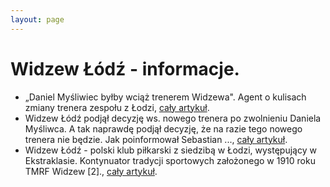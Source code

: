 ```yaml
---
layout: page
---
```

# Widzew Łódź - informacje.
  * „Daniel Myśliwiec byłby wciąż trenerem Widzewa". Agent o kulisach zmiany trenera zespołu z Łodzi, [cały artykuł](https://www.widzew24.pl/).
  * Widzew Łódź podjął decyzję ws. nowego trenera po zwolnieniu Daniela Myśliwca. A tak naprawdę podjął decyzję, że na razie tego nowego trenera nie będzie. Jak poinformował Sebastian ..., [cały artykuł](https://www.sport.pl/pilka/7,65039,31737905,widzew-zdecydowal-ws-nowego-trenera-sensacyjne-informacje.html).
  * Widzew Łódź - polski klub piłkarski z siedzibą w Łodzi, występujący w Ekstraklasie. Kontynuator tradycji sportowych założonego w 1910 roku TMRF Widzew [2]., [cały artykuł](https://pl.wikipedia.org/wiki/Widzew_Łódź_(piłka_nożna)).
